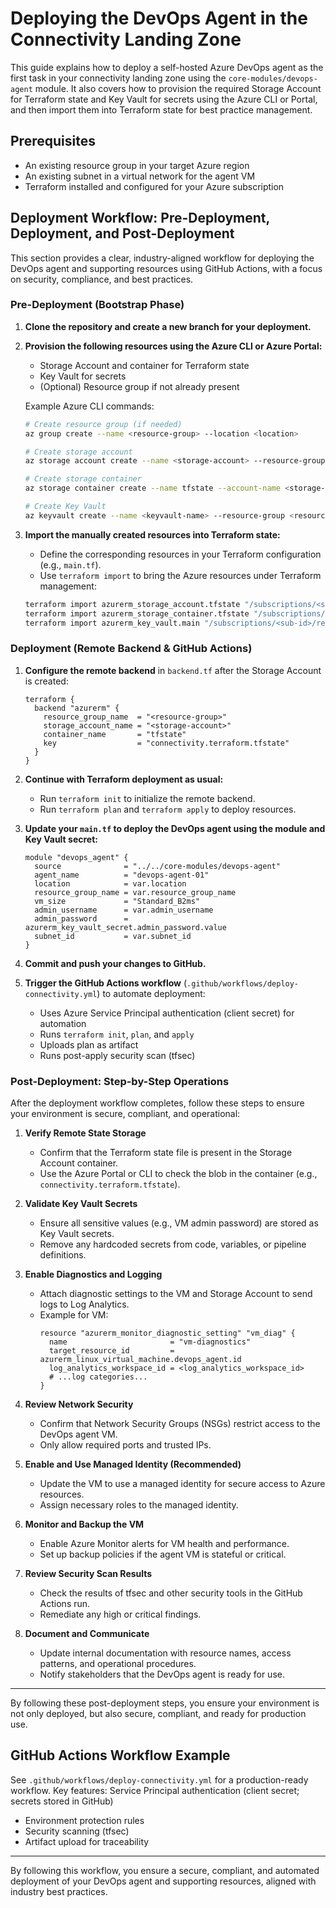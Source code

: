 # Deploying the DevOps Agent in the Connectivity Landing Zone


This guide explains how to deploy a self-hosted Azure DevOps agent as the first task in your connectivity landing zone using the `core-modules/devops-agent` module. It also covers how to provision the required Storage Account for Terraform state and Key Vault for secrets using the Azure CLI or Portal, and then import them into Terraform state for best practice management.

## Prerequisites
- An existing resource group in your target Azure region
- An existing subnet in a virtual network for the agent VM
- Terraform installed and configured for your Azure subscription

## Deployment Workflow: Pre-Deployment, Deployment, and Post-Deployment

This section provides a clear, industry-aligned workflow for deploying the DevOps agent and supporting resources using GitHub Actions, with a focus on security, compliance, and best practices.


### Pre-Deployment (Bootstrap Phase)
1. **Clone the repository and create a new branch for your deployment.**
2. **Provision the following resources using the Azure CLI or Azure Portal:**
   - Storage Account and container for Terraform state
   - Key Vault for secrets
   - (Optional) Resource group if not already present

   Example Azure CLI commands:
   ```sh
   # Create resource group (if needed)
   az group create --name <resource-group> --location <location>

   # Create storage account
   az storage account create --name <storage-account> --resource-group <resource-group> --location <location> --sku Standard_LRS

   # Create storage container
   az storage container create --name tfstate --account-name <storage-account>

   # Create Key Vault
   az keyvault create --name <keyvault-name> --resource-group <resource-group> --location <location>
   ```

3. **Import the manually created resources into Terraform state:**
   - Define the corresponding resources in your Terraform configuration (e.g., `main.tf`).
   - Use `terraform import` to bring the Azure resources under Terraform management:
   ```sh
   terraform import azurerm_storage_account.tfstate "/subscriptions/<sub-id>/resourceGroups/<resource-group>/providers/Microsoft.Storage/storageAccounts/<storage-account>"
   terraform import azurerm_storage_container.tfstate "/subscriptions/<sub-id>/resourceGroups/<resource-group>/providers/Microsoft.Storage/storageAccounts/<storage-account>/blobServices/default/containers/tfstate"
   terraform import azurerm_key_vault.main "/subscriptions/<sub-id>/resourceGroups/<resource-group>/providers/Microsoft.KeyVault/vaults/<keyvault-name>"
   ```


### Deployment (Remote Backend & GitHub Actions)
1. **Configure the remote backend** in `backend.tf` after the Storage Account is created:
   ```hcl
   terraform {
     backend "azurerm" {
       resource_group_name  = "<resource-group>"
       storage_account_name = "<storage-account>"
       container_name       = "tfstate"
       key                  = "connectivity.terraform.tfstate"
     }
   }
   ```

2. **Continue with Terraform deployment as usual:**
   - Run `terraform init` to initialize the remote backend.
   - Run `terraform plan` and `terraform apply` to deploy resources.

3. **Update your `main.tf` to deploy the DevOps agent using the module and Key Vault secret:**
   ```hcl
   module "devops_agent" {
     source              = "../../core-modules/devops-agent"
     agent_name          = "devops-agent-01"
     location            = var.location
     resource_group_name = var.resource_group_name
     vm_size             = "Standard_B2ms"
     admin_username      = var.admin_username
     admin_password      = azurerm_key_vault_secret.admin_password.value
     subnet_id           = var.subnet_id
   }
   ```
4. **Commit and push your changes to GitHub.**
5. **Trigger the GitHub Actions workflow** (`.github/workflows/deploy-connectivity.yml`) to automate deployment:
   - Uses Azure Service Principal authentication (client secret) for automation
   - Runs `terraform init`, `plan`, and `apply`
   - Uploads plan as artifact
   - Runs post-apply security scan (tfsec)


### Post-Deployment: Step-by-Step Operations
After the deployment workflow completes, follow these steps to ensure your environment is secure, compliant, and operational:

1. **Verify Remote State Storage**
   - Confirm that the Terraform state file is present in the Storage Account container.
   - Use the Azure Portal or CLI to check the blob in the container (e.g., `connectivity.terraform.tfstate`).

2. **Validate Key Vault Secrets**
   - Ensure all sensitive values (e.g., VM admin password) are stored as Key Vault secrets.
   - Remove any hardcoded secrets from code, variables, or pipeline definitions.

3. **Enable Diagnostics and Logging**
   - Attach diagnostic settings to the VM and Storage Account to send logs to Log Analytics.
   - Example for VM:
     ```hcl
     resource "azurerm_monitor_diagnostic_setting" "vm_diag" {
       name                       = "vm-diagnostics"
       target_resource_id         = azurerm_linux_virtual_machine.devops_agent.id
       log_analytics_workspace_id = <log_analytics_workspace_id>
       # ...log categories...
     }
     ```

4. **Review Network Security**
   - Confirm that Network Security Groups (NSGs) restrict access to the DevOps agent VM.
   - Only allow required ports and trusted IPs.

5. **Enable and Use Managed Identity (Recommended)**
   - Update the VM to use a managed identity for secure access to Azure resources.
   - Assign necessary roles to the managed identity.

6. **Monitor and Backup the VM**
   - Enable Azure Monitor alerts for VM health and performance.
   - Set up backup policies if the agent VM is stateful or critical.

7. **Review Security Scan Results**
   - Check the results of tfsec and other security tools in the GitHub Actions run.
   - Remediate any high or critical findings.

8. **Document and Communicate**
   - Update internal documentation with resource names, access patterns, and operational procedures.
   - Notify stakeholders that the DevOps agent is ready for use.

---
By following these post-deployment steps, you ensure your environment is not only deployed, but also secure, compliant, and ready for production use.

## GitHub Actions Workflow Example
See `.github/workflows/deploy-connectivity.yml` for a production-ready workflow. Key features:
Service Principal authentication (client secret; secrets stored in GitHub)
- Environment protection rules
- Security scanning (tfsec)
- Artifact upload for traceability

---
By following this workflow, you ensure a secure, compliant, and automated deployment of your DevOps agent and supporting resources, aligned with industry best practices.
